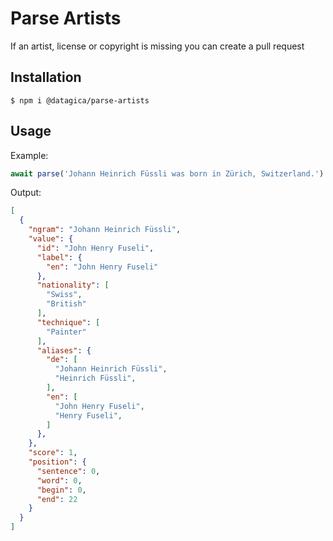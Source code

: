 # Parse Artists

If an artist, license or copyright is missing you can create a pull request

## Installation

    $ npm i @datagica/parse-artists

## Usage

Example:

```javascript
await parse('Johann Heinrich Füssli was born in Zürich, Switzerland.')
```

Output:

```json
[
  {
    "ngram": "Johann Heinrich Füssli",
    "value": {
      "id": "John Henry Fuseli",
      "label": {
        "en": "John Henry Fuseli"
      },
      "nationality": [
        "Swiss",
        "British"
      ],
      "technique": [
        "Painter"
      ],
      "aliases": {
        "de": [
          "Johann Heinrich Füssli",
          "Heinrich Füssli",
        ],
        "en": [
          "John Henry Fuseli",
          "Henry Fuseli",
        ]
      },
    },
    "score": 1,
    "position": {
      "sentence": 0,
      "word": 0,
      "begin": 0,
      "end": 22
    }
  }
]
```